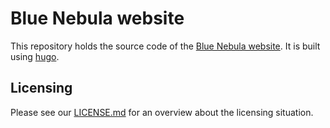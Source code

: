 # Blue Nebula website

This repository holds the source code of the [Blue Nebula website](https://blue-nebula.org). It is built using [hugo](https://gohugo.io).


## Licensing

Please see our [LICENSE.md](LICENSE.md) for an overview about the licensing situation.
